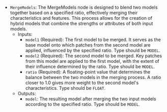 - `MergeModels`: The MergeModels node is designed to blend two models together based on a specified ratio, effectively merging their characteristics and features. This process allows for the creation of hybrid models that combine the strengths or attributes of both input models.
    - Inputs:
        - `model1` (Required): The first model to be merged. It serves as the base model onto which patches from the second model are applied, influenced by the specified ratio. Type should be `MODEL`.
        - `model2` (Required): The second model to be merged. Key patches from this model are applied to the first model, with the extent of their influence determined by the ratio. Type should be `MODEL`.
        - `ratio` (Required): A floating-point value that determines the balance between the two models in the merging process. A ratio closer to 1.0 gives more weight to the second model's characteristics. Type should be `FLOAT`.
    - Outputs:
        - `model`: The resulting model after merging the two input models according to the specified ratio. Type should be `MODEL`.
